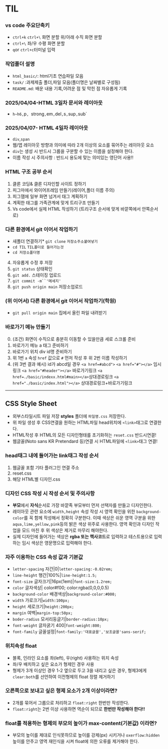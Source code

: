 # TIL
### vs code 주요단축키
* `ctrl+k` `ctrl+\` 화면 분할 위/아래 수직 화면 분할
* `ctrl+\` 좌/우 수평 화면 분할
* `q`or `ctrl+c`터미널 입력
### 작업폴더 설명
* `html_basic/`: html기초 연습파일 모음
* `task/` :과제제출 폴더,파일 모음(폴더명은 날짜별로 구성됨)
* `README.md`: 배운 내용 기록,어려운 점 및 막힌 점 자유롭게 기록
### 2025/04/04-HTML 3일차 문서와 레이아웃
* `h~h6,`p`, `strong`,`em`,`del`,`s`,`sup`,`sub`
### 2025/04/07- HTML 4일차 레이아웃
* `div`,`span`
* 웹/앱 레이아웃 방향과 의미에 따라 2개 이상의 요소를 묶어주는 레이아웃 요소
* `div`는 생성 시 반드시 그룹을 구분할 수 있는 이름을 설정해야 한다.
* 이름 작성 시 주의사항 : 반드시 용도에 맞는 의미있는 영단어 사용!!
### HTML 구조 공부 순서
1. 클론 코딩& 클론 디자인할 사이트 정하기
2. 피그마에서 와이어프레임 만들기(레이어,폴더 이름 주의)
3. 피그잼에 일부 화면 넘겨서 태그 계획하기
4. 계획한 태그를 가족관계에 맞게 트리구조 만들기
5. Vs code에서 실제 HTML 작성하기 (트리구조 순서에 맞게 바깥쪽에서 안쪽순서로)
### 다른 환경에서 git 이어서 작업하기
* 새폴더 연결하기* `git clone` `저장소주소붙여넣기`
*  `cd TIL` `TIL폴더로 들어가는것` 
* `cd 저장소폴더명`
4. 자유롭게 수정 후 저장
5. `git status` 상태확인
6. `git add.` 스테이징 업로드
7. `git commit -m``'메세지'`
8. `git push origin main` 저장소업로드
### (위 이어서) 다른 환경에서 git 이어서 작업하기(학원)
* `git pull origin main` 집에서 올린 파일 내려받기
### 바로가기 메뉴 만들기
0. (조건) 화면이 수직으로 충분히 이동할 수 있을만큼 세로 스크롤 준비
1. 바로가기 메뉴 a 태그 준비하기
2. 바로가기 위치 div id명 준비하기
3. 위 1번 `a` 속성 `href` 값으로 `#` 먼저 작성 후 위 2번 이름 작성하기
4. (위 3번 결과 예시) id가 abcd일 경우 `<a href=#abcd">`</a>
`<a href="#"></a>` 임시링크
`<a href="#header"></a>` 바로가기링크
`<a href=./basic/indexx.html#main></a>`상대경로링크
`<a href="./basic/index.html"></a>` 상대경로링크+바로가기링크
----
## CSS Style Sheet
* 외부스타일시트 파일 저장 **styles** 폴더에 `파일명.css` 저장한다.
* 위 파일 생성 후 CSS연결을 원하는 HTML파일 head위치에 `<link>`태그로 연결한다.
* HTML작성 후 HTML의 모든 디자인형태를 초기화하는 `reset.css` 반드시연결!
* 웹글꼴(Noto sans KR Pretendard 등)연결 시 HTML파일에  `<link>`태그 연결!
### head태그 내에 들어가는 link태그 작성 순서
1. 웹글꼴 포함 기타 플러그인 연결 주소
2. reset.css
3. 해당 HTML별 디자인.css
### 디자인 CSS 작성 시 작성 순서 및 주의사항
* **부모**에서 **자식**순서로 가장 바깥족 부모부터 먼저 선택자를 만들고 디자인한다.
* 레이아웃 관련 요소에 `width,height` 속성 작성 시 영역 확인을 위한 `background-color`를 꼭 함께 작성해서 정확히 구분한다. 이때 색상은 쉬운 영역 구분을 위한 `aqua,lime,yellow,pink`등의 밝은 색상 위주로 사용한다. 영역 확인과 디자인 작업을 모드 마친 후 위 색상은 제거로 마무리 해야한다.
* 실제 디자인에 들어가는 색상은 **rgba 또는 헥사코드**로 입력하고 테스트용으로 입력하는 임시 색상은 영문명으로 입력해야 한다.
### 자주 이용하는 CSS 속성 값과 기본값
* `letter-spacing` 자간|0|`letter-spacing:-0.02rem;`
* `line-height`   행간|100%|`line-height:1.5;`
* `font-size`  글자크기|16px(1em)|`font-size:1.2rem;`
* `color`  글자색상| color#f00; color:rgba(0,0,0,0.5)
* `background-color` 배경색상|`background-color:#000;`
* `width`    가로크기|`width:100px;`
* `height`   세로크기|`height:200px;`
* `margin`  여백|`margin-top:50px;`
* `boder-radius` 모서리둥글기|`border-radius:10px;`
* `font-weight` 글자굵기 400|`font-weight:800;`
* `font-family` 글꼴설정|`font-family:'대표글꼴','보조글꼴'sans-serif;`
### 위치속성 float
* 블록, 인라인 요소를 좌(left), 우(right) 사용하는 위치 속성
* 좌/우 배치하고 싶은 요소가 형제인 경우 사용
* 형제가 3개 이상인 경우 1-2 옆으로 두고 3을 내리고 싶은 경우, 형제3에게 `clear:both`를 선언하여 이전형제의 float 정렬 제거하기
### 오른쪽으로 보내고 싶은 형제 요소가 2개 이상이라면?
* 2개를 묶어서 그룹으로 처리하고 `float:right` 한번만 작성한다.
* `float:right`는 2번 이상 사용하면 역순이 되므로 **한번만 작성해야 한다!!**
### float를 적용하는 형제의 부모의 높이가 max-content(기본값) 이라면?
* 부모의 높이를 제대로 인식못하므로 높이를 강제(px) 시키거나 `oxerflow:hidden` 높이를 안주고 영역 재인식을 시켜 float에 의한 오류를 제거해야 한다.